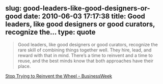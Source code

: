 slug: good-leaders-like-good-designers-or-good
date: 2010-06-03 17:17:38
title: Good leaders, like good designers or good curators, recognize the...
type: quote
---

> Good leaders, like good designers or good curators, recognize the rare skill of combining things together well. They hire, lead, and reward with that in mind. There’s a time to reinvent and a time to reuse, and the best minds know that both approaches have their place.

[Stop Trying to Reinvent the Wheel - BusinessWeek](http://www.businessweek.com/innovate/content/jun2010/id2010062_565850.htm)
